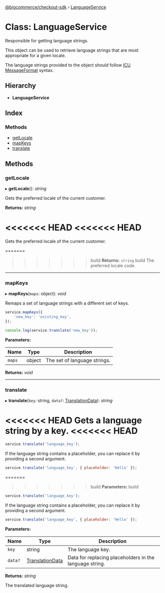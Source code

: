 [@bigcommerce/checkout-sdk](../README.md) › [LanguageService](languageservice.md)

# Class: LanguageService

Responsible for getting language strings.

This object can be used to retrieve language strings that are most
appropriate for a given locale.

The language strings provided to the object should follow [ICU
MessageFormat](http://userguide.icu-project.org/formatparse/messages) syntax.

## Hierarchy

* **LanguageService**

## Index

### Methods

* [getLocale](languageservice.md#getlocale)
* [mapKeys](languageservice.md#mapkeys)
* [translate](languageservice.md#translate)

## Methods

###  getLocale

▸ **getLocale**(): *string*

Gets the preferred locale of the current customer.

**Returns:** *string*

<<<<<<< HEAD
<<<<<<< HEAD
=======
Gets the preferred locale of the current customer.

=======
>>>>>>> build
**Returns:** `string`
>>>>>>> build
The preferred locale code.

___

###  mapKeys

▸ **mapKeys**(`maps`: object): *void*

Remaps a set of language strings with a different set of keys.

```js
service.mapKeys({
    'new_key': 'existing_key',
});

console.log(service.translate('new_key'));
```

**Parameters:**

Name | Type | Description |
------ | ------ | ------ |
`maps` | object | The set of language strings.  |

**Returns:** *void*

___

###  translate

▸ **translate**(`key`: string, `data?`: [TranslationData](../interfaces/translationdata.md)): *string*

<<<<<<< HEAD
Gets a language string by a key.
<<<<<<< HEAD
=======

```js
service.translate('language_key');
```

If the language string contains a placeholder, you can replace it by providing a second argument.

```js
service.translate('language_key', { placeholder: 'Hello' });
```

=======
>>>>>>> build
**Parameters:**
>>>>>>> build

```js
service.translate('language_key');
```

If the language string contains a placeholder, you can replace it by
providing a second argument.

```js
service.translate('language_key', { placeholder: 'Hello' });
```

**Parameters:**

Name | Type | Description |
------ | ------ | ------ |
`key` | string | The language key. |
`data?` | [TranslationData](../interfaces/translationdata.md) | Data for replacing placeholders in the language string. |

**Returns:** *string*

The translated language string.
